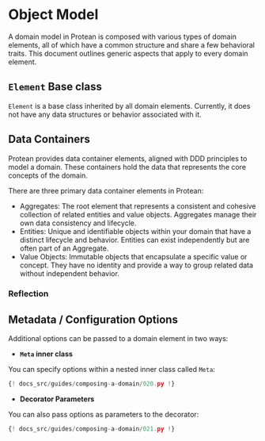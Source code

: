# Object Model

A domain model in Protean is composed with various types of domain elements,
all of which have a common structure and share a few behavioral traits. This
document outlines generic aspects that apply to every domain element.

## `Element` Base class

`Element` is a base class inherited by all domain elements. Currently, it does
not have any data structures or behavior associated with it.

## Data Containers

Protean provides data container elements, aligned with DDD principles to model
a domain. These containers hold the data that represents the core concepts
of the domain.

There are three primary data container elements in Protean:

- Aggregates: The root element that represents a consistent and cohesive
collection of related entities and value objects. Aggregates manage their
own data consistency and lifecycle.
- Entities: Unique and identifiable objects within your domain that have
a distinct lifecycle and behavior. Entities can exist independently but
are often part of an Aggregate.
- Value Objects: Immutable objects that encapsulate a specific value or
concept. They have no identity and provide a way to group related data
without independent behavior.

### Reflection



## Metadata / Configuration Options

Additional options can be passed to a domain element in two ways:

- **`Meta` inner class**

You can specify options within a nested inner class called `Meta`:

```python hl_lines="13-14"
{! docs_src/guides/composing-a-domain/020.py !}
```

- **Decorator Parameters**

You can also pass options as parameters to the decorator:

```python hl_lines="7"
{! docs_src/guides/composing-a-domain/021.py !}
```
